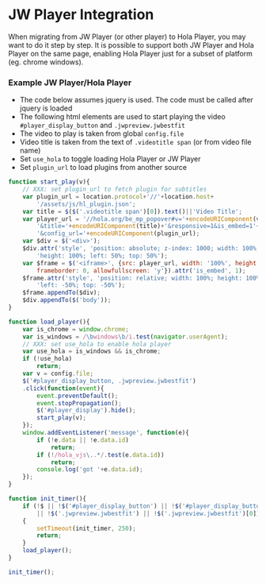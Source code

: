 # JW Player Integration
When migrating from JW Player (or other player) to Hola Player, you may want to do it step by step.
It is possible to support both JW Player and Hola Player on the same page, enabling Hola Player just for a subset of platform (eg. chrome windows).

### Example JW Player/Hola Player
- The code below assumes jquery is used. The code must be called after jquery is loaded
- The following html elements are used to start playing the video
  `#player_display_button` and `.jwpreview.jwbestfit`
- The video to play is taken from global `config.file`
- Video title is taken from the text of `.videotitle span` (or from video file name)
- Set `use_hola` to toggle loading Hola Player or JW Player
- Set `plugin_url` to load plugins from another source

```js
function start_play(v){
    // XXX: set plugin_url to fetch plugin for subtitles
    var plugin_url = location.protocol+'//'+location.host+
        '/assets/js/hl_plugin.json';
    var title = $($('.videotitle span')[0]).text()||'Video Title';
    var player_url = '//hola.org/be_mp_popover#v='+encodeURIComponent(v)+
        '&title='+encodeURIComponent(title)+'&responsive=1&is_embed=1'+
        '&config_url='+encodeURIComponent(plugin_url);
    var $div = $('<div>');
    $div.attr('style', 'position: absolute; z-index: 1000; width: 100%; '+
        'height: 100%; left: 50%; top: 50%');
    var $frame = $('<iframe>', {src: player_url, width: '100%', height: '100%',
        frameborder: 0, allowfullscreen: 'y'}).attr('is_embed', 1);
    $frame.attr('style', 'position: relative; width: 100%; height: 100%; '+
        'left: -50%; top: -50%');
    $frame.appendTo($div);
    $div.appendTo($('body'));
}

function load_player(){
    var is_chrome = window.chrome;
    var is_windows = /\bwindows\b/i.test(navigator.userAgent);
    // XXX: set use_hola to enable hola player
    var use_hola = is_windows && is_chrome;
    if (!use_hola)
        return;
    var v = config.file;
    $('#player_display_button, .jwpreview.jwbestfit')
    .click(function(event){
        event.preventDefault();
        event.stopPropagation();
        $('#player_display').hide();
        start_play(v);
    });
    window.addEventListener('message', function(e){
        if (!e.data || !e.data.id)
            return;
        if (!/hola_vjs\..*/.test(e.data.id))
            return;
        console.log('got '+e.data.id);
    });
}

function init_timer(){
    if (!$ || !$('#player_display_button') || !$('#player_display_button')[0]
        || !$('.jwpreview.jwbestfit') || !$('.jwpreview.jwbestfit')[0])
    {
        setTimeout(init_timer, 250);
        return;
    }
    load_player();
}

init_timer();
```
